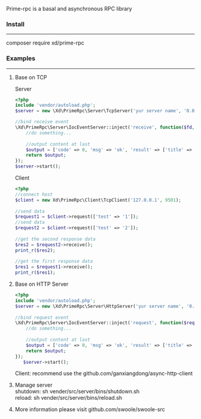 Prime-rpc is a basal and asynchronous RPC library

### Install

----

composer require xd/prime-rpc

### Examples

---

1. Base on TCP

   Server
   ```php
   <?php
   include 'vendor/autoload.php';
   $server = new \Xd\PrimeRpc\Server\TcpServer('yur server name', '0.0.0.0', '9501', 20);
   
   //bind receive event 
   \Xd\PrimeRpc\Server\IocEventServer::inject('receive', function($fd, $data){
       //do something...
    
       //output content at last
       $output = ['code' => 0, 'msg' => 'ok', 'result' => ['title' => "test={$data['test']}"]];
       return $output;
   });
   $server->start();
   ```
   Client
   ```php
   <?php
   //connect host
   $client = new Xd\PrimeRpc\Client\TcpClient('127.0.0.1', 9501);
    
   //send data
   $request1 = $client->request(['test' => '1']);
   //send data
   $request2 = $client->request(['test' => '2']);
    
   //get the second response data
   $res2 = $request2->receive();
   print_r($res2);
     
   //get the first response data
   $res1 = $request1->receive();
   print_r($res1);

   ```

2. Base on HTTP
   Server
   ```php
   <?php
   include 'vendor/autoload.php';
   $server = new \Xd\PrimeRpc\Server\HttpServer('yur server name', '0.0.0.0', '9501', 20);
      
   //bind request event 
   \Xd\PrimeRpc\Server\IocEventServer::inject('request', function($request, $response){
       //do something...
       
       //output content at last
       $output = ['code' => 0, 'msg' => 'ok', 'result' => ['title' => "test={$request->get['test']}"]];
       return $output;
   });
      $server->start();
   ```
   Client: 
   recommend use the github.com/ganxiangdong/async-http-client
   
3. Manage server    
   shutdown: sh vender/src/server/bins/shutdown.sh        
   reload: sh vender/src/server/bins/reload.sh
   
4. More information please visit github.com/swoole/swoole-src